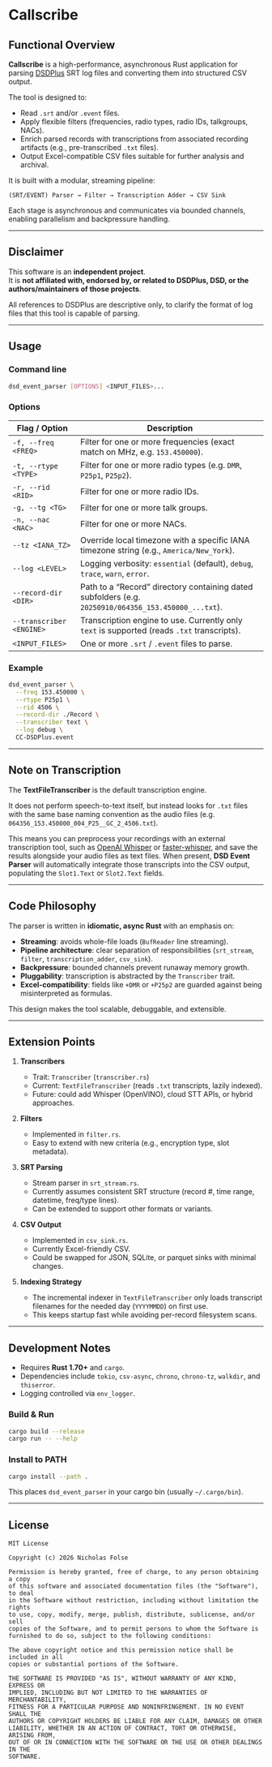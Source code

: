 # Callscribe

## Functional Overview

**Callscribe** is a high-performance, asynchronous Rust application for parsing [DSDPlus](http://www.dsdplus.com/) SRT log files and converting them into structured CSV output.  

The tool is designed to:
- Read `.srt` and/or `.event` files.
- Apply flexible filters (frequencies, radio types, radio IDs, talkgroups, NACs).
- Enrich parsed records with transcriptions from associated recording artifacts (e.g., pre-transcribed `.txt` files).
- Output Excel-compatible CSV files suitable for further analysis and archival.

It is built with a modular, streaming pipeline:
```
(SRT/EVENT) Parser → Filter → Transcription Adder → CSV Sink
```

Each stage is asynchronous and communicates via bounded channels, enabling parallelism and backpressure handling.

---

## Disclaimer

This software is an **independent project**.  
It is **not affiliated with, endorsed by, or related to DSDPlus, DSD, or the authors/maintainers of those projects**.  

All references to DSDPlus are descriptive only, to clarify the format of log files that this tool is capable of parsing.

---

## Usage

### Command line

```bash
dsd_event_parser [OPTIONS] <INPUT_FILES>...
```

### Options

| Flag / Option | Description |
|---------------|-------------|
| `-f, --freq <FREQ>` | Filter for one or more frequencies (exact match on MHz, e.g. `153.450000`). |
| `-t, --rtype <TYPE>` | Filter for one or more radio types (e.g. `DMR`, `P25p1`, `P25p2`). |
| `-r, --rid <RID>` | Filter for one or more radio IDs. |
| `-g, --tg <TG>` | Filter for one or more talk groups. |
| `-n, --nac <NAC>` | Filter for one or more NACs. |
| `--tz <IANA_TZ>` | Override local timezone with a specific IANA timezone string (e.g., `America/New_York`). |
| `--log <LEVEL>` | Logging verbosity: `essential` (default), `debug`, `trace`, `warn`, `error`. |
| `--record-dir <DIR>` | Path to a “Record” directory containing dated subfolders (e.g. `20250910/064356_153.450000_...txt`). |
| `--transcriber <ENGINE>` | Transcription engine to use. Currently only `text` is supported (reads `.txt` transcripts). |
| `<INPUT_FILES>` | One or more `.srt` / `.event` files to parse. |

### Example

```bash
dsd_event_parser \
  --freq 153.450000 \
  --rtype P25p1 \
  --rid 4506 \
  --record-dir ./Record \
  --transcriber text \
  --log debug \
  CC-DSDPlus.event
```

---

## Note on Transcription

The **TextFileTranscriber** is the default transcription engine.  

It does not perform speech-to-text itself, but instead looks for `.txt` files with the same base naming convention as the audio files (e.g. `064356_153.450000_004_P25__GC_2_4506.txt`).  

This means you can preprocess your recordings with an external transcription tool, such as [OpenAI Whisper](https://github.com/openai/whisper) or [faster-whisper](https://github.com/guillaumekln/faster-whisper), and save the results alongside your audio files as text files. When present, **DSD Event Parser** will automatically integrate those transcripts into the CSV output, populating the `Slot1.Text` or `Slot2.Text` fields.

---

## Code Philosophy

The parser is written in **idiomatic, async Rust** with an emphasis on:
- **Streaming**: avoids whole-file loads (`BufReader` line streaming).
- **Pipeline architecture**: clear separation of responsibilities (`srt_stream`, `filter`, `transcription_adder`, `csv_sink`).
- **Backpressure**: bounded channels prevent runaway memory growth.
- **Pluggability**: transcription is abstracted by the `Transcriber` trait.
- **Excel-compatibility**: fields like `+DMR` or `+P25p2` are guarded against being misinterpreted as formulas.

This design makes the tool scalable, debuggable, and extensible.

---

## Extension Points

1. **Transcribers**  
   - Trait: `Transcriber` (`transcriber.rs`)  
   - Current: `TextFileTranscriber` (reads `.txt` transcripts, lazily indexed).  
   - Future: could add Whisper (OpenVINO), cloud STT APIs, or hybrid approaches.

2. **Filters**  
   - Implemented in `filter.rs`.  
   - Easy to extend with new criteria (e.g., encryption type, slot metadata).  

3. **SRT Parsing**  
   - Stream parser in `srt_stream.rs`.  
   - Currently assumes consistent SRT structure (record #, time range, datetime, freq/type lines).  
   - Can be extended to support other formats or variants.

4. **CSV Output**  
   - Implemented in `csv_sink.rs`.  
   - Currently Excel-friendly CSV.  
   - Could be swapped for JSON, SQLite, or parquet sinks with minimal changes.

5. **Indexing Strategy**  
   - The incremental indexer in `TextFileTranscriber` only loads transcript filenames for the needed day (`YYYYMMDD`) on first use.  
   - This keeps startup fast while avoiding per-record filesystem scans.

---

## Development Notes

- Requires **Rust 1.70+** and `cargo`.
- Dependencies include `tokio`, `csv-async`, `chrono`, `chrono-tz`, `walkdir`, and `thiserror`.
- Logging controlled via `env_logger`.

### Build & Run

```bash
cargo build --release
cargo run -- --help
```

### Install to PATH

```bash
cargo install --path .
```

This places `dsd_event_parser` in your cargo bin (usually `~/.cargo/bin`).

---

## License

```
MIT License

Copyright (c) 2026 Nicholas Folse

Permission is hereby granted, free of charge, to any person obtaining a copy
of this software and associated documentation files (the "Software"), to deal
in the Software without restriction, including without limitation the rights
to use, copy, modify, merge, publish, distribute, sublicense, and/or sell
copies of the Software, and to permit persons to whom the Software is
furnished to do so, subject to the following conditions:

The above copyright notice and this permission notice shall be included in all
copies or substantial portions of the Software.

THE SOFTWARE IS PROVIDED "AS IS", WITHOUT WARRANTY OF ANY KIND, EXPRESS OR
IMPLIED, INCLUDING BUT NOT LIMITED TO THE WARRANTIES OF MERCHANTABILITY,
FITNESS FOR A PARTICULAR PURPOSE AND NONINFRINGEMENT. IN NO EVENT SHALL THE
AUTHORS OR COPYRIGHT HOLDERS BE LIABLE FOR ANY CLAIM, DAMAGES OR OTHER
LIABILITY, WHETHER IN AN ACTION OF CONTRACT, TORT OR OTHERWISE, ARISING FROM,
OUT OF OR IN CONNECTION WITH THE SOFTWARE OR THE USE OR OTHER DEALINGS IN THE
SOFTWARE.
```
